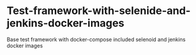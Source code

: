 # Test-framework-with-selenide-and-jenkins-docker-images
Base test framework with docker-compose included selenoid and jenkins docker images
